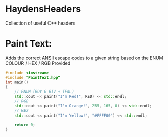 # HaydensHeaders
Collection of useful C++ headers

# Paint Text:
Adds the correct ANSII escape codes to a given string based on the ENUM COLOUR / HEX / RGB Provided
```c++
#include <iostream>
#include "PaintText.hpp"
int main()
{
	// ENUM (ROY G BIV + TEAL)
	std::cout << paint("I'm Red!", RED) << std::endl;
	// RGB
	std::cout << paint("I'm Orange!", 255, 165, 0) << std::endl;
	// HEX
	std::cout << paint("I'm Yellow!", "#FFFF00") << std::endl;

	return 0;
}
```
